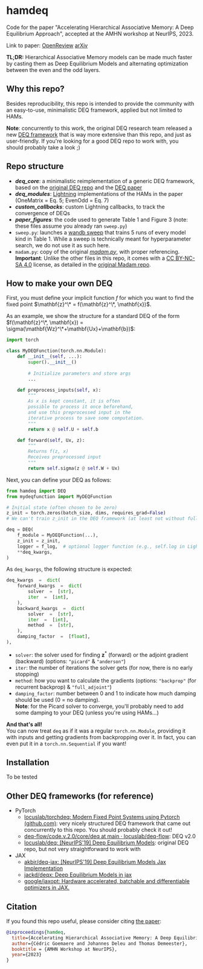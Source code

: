 
# hamdeq
Code for the paper "Accelerating Hierarchical Associative Memory: A Deep Equilibrium Approach", accepted at the AMHN workshop at NeurIPS, 2023.

Link to paper: [OpenReview](https://openreview.net/forum?id=Vmndp6HnfR)  [arXiv](https://arxiv.org/abs/2311.15673)

**TL;DR:**  Hierarchical Associative Memory models can be made much faster by casting them as Deep Equilibrium Models and alternating optimization between the even and the odd layers.

## Why this repo?
Besides reproducibility, this repo is intended to provide the community with an easy-to-use, minimalistic DEQ framework, applied but not limited to HAMs.

**Note**: concurrently to this work, the original DEQ research team released a new [DEQ framework](https://github.com/locuslab/torchdeq) that is way more extensive than this repo, and just as user-friendly. If you're looking for a good DEQ repo to work with, you should probably take a look ;)

## Repo structure
- ***deq_core***: a minimalistic reimplementation of a generic DEQ framework, based on the [original DEQ repo](https://github.com/locuslab/deq/tree/master) and the [DEQ paper](https://arxiv.org/abs/1909.01377)
- ***deq_modules***: [Lightning](https://lightning.ai/) implementations of the HAMs in the paper (OneMatrix = Eq. 5; EvenOdd = Eq. 7)
- ***custom_callbacks***: custom Lightning callbacks, to track the convergence of DEQs
- ***paper_figures***: the code used to generate Table 1 and Figure 3 (note: these files assume you already ran `sweep.py`)
- `sweep.py`: launches a [wandb sweep](https://docs.wandb.ai/guides/sweeps) that trains 5 runs of every model kind in Table 1. While a sweep is technically meant for hyperparameter search, we do not use it as such here.
- `madam.py`: copy of the original [*madam.py*](https://github.com/jxbz/madam/blob/master/pytorch/optim/madam.py), with proper referencing.  
  **Important**: Unlike the other files in this repo, it comes with a [CC BY-NC-SA 4.0](https://creativecommons.org/licenses/by-nc-sa/4.0/) license, as detailed in the [original Madam repo](https://github.com/jxbz/madam).

## How to make your own DEQ
First, you must define your implicit function $f$ for which you want to find the fixed point $\mathbf{z}^\* = f(\mathbf{z}^\*, \mathbf{x})$.

As an example, we show the structure for a standard DEQ of the form $f(\mathbf{z}^\*, \mathbf{x}) = \sigma(\mathbf{Wz}^\*+\mathbf{Ux}+\mathbf{b})$:
~~~python
import torch

class MyDEQFunction(torch.nn.Module):
    def __init__(self, ...):
        super().__init__()
        
        # Initialize parameters and store args
        ...

    def preprocess_inputs(self, x):
        """
        As x is kept constant, it is often 
        possible to process it once beforehand,
        and use this preprocessed input in the
        iterative process to save some computation.
        """
        return x @ self.U + self.b

    def forward(self, Ux, z):
        """
        Returns f(z, x)
        Receives preprocessed input
        """
        return self.sigma(z @ self.W + Ux)
~~~

Next, you can define your DEQ as follows:
~~~python
from hamdeq import DEQ
from mydeqfunction import MyDEQFunction

# Initial state (often chosen to be zero)
z_init = torch.zeros(batch_size, dims, requires_grad=False)
# We can't train z_init in the DEQ framework (at least not without full backprop)

deq = DEQ(
    f_module = MyDEQFunction(...),
    z_init = z_init,
    logger = f_log,  # optional logger function (e.g., self.log in Lightning)
    **deq_kwargs,
)
~~~

As `deq_kwargs`, the following structure is expected:
~~~python
deq_kwargs  =  dict(
	forward_kwargs  =  dict(
		solver  =  [str],
		iter  =  [int],
	),
	backward_kwargs  =  dict(
		solver  =  [str],
		iter  =  [int],
		method  =  [str],
	),
	damping_factor  =  [float],
),
~~~
* `solver`: the solver used for finding $\mathbf{z}^*$ (forward) or the adjoint gradient (backward) (options: `"picard"` & `"anderson"`)
* `iter`: the number of iterations the solver gets (for now, there is no early stopping)
* `method`: how you want to calculate the gradients (options: `"backprop"` (for recurrent backprop)  & `"full_adjoint"`)
* `damping_factor`: number between 0 and 1 to indicate how much damping should be used (0 = no damping).  
  **Note**: for the Picard solver to converge, you'll probably need to add some damping to your DEQ (unless you're using HAMs...)

**And that's all!**  
You can now treat `deq` as if it was a regular `torch.nn.Module`, providing it with inputs and getting gradients from backpropping over it. In fact, you can even put it in a `torch.nn.Sequential` if you want!

## Installation
To be tested

## Other DEQ frameworks (for reference)
* PyTorch
	* [locuslab/torchdeq: Modern Fixed Point Systems using Pytorch (github.com)](https://github.com/locuslab/torchdeq): very nicely structured DEQ framework that came out concurrently to this repo. You should probably check it out!
	* [deq-flow/code.v.2.0/core/deq at main · locuslab/deq-flow](https://github.com/locuslab/deq-flow/tree/main/code.v.2.0/core/deq): DEQ v2.0
	* [locuslab/deq: [NeurIPS'19] Deep Equilibrium Models](https://github.com/locuslab/deq): original DEQ repo, but not very straightforward to work with
* JAX
	* [akbir/deq-jax: [NeurIPS'19] Deep Equilibrium Models Jax Implementation](https://github.com/akbir/deq-jax)
	* [jackd/deqx: Deep Equilibrium Models in jax](https://github.com/jackd/deqx)
	* [google/jaxopt: Hardware accelerated, batchable and differentiable optimizers in JAX.](https://github.com/google/jaxopt)

## Citation
If you found this repo useful, please consider citing [the paper](https://openreview.net/forum?id=Vmndp6HnfR):
```bibtex
@inproceedings{hamdeq,
  title={Accelerating Hierarchical Associative Memory: A Deep Equilibrium Approach},
  author={Cédric Goemaere and Johannes Deleu and Thomas Demeester},
  booktitle = {AMHN Workshop at NeurIPS},
  year={2023}
}
```
